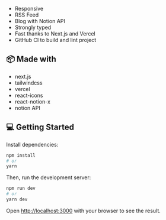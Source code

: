 - Responsive
- RSS Feed
- Blog with Notion API
- Strongly typed
- Fast thanks to Next.js and Vercel
- GitHub CI to build and lint project

## 📦 Made with

- next.js
- tailwindcss
- vercel
- react-icons
- react-notion-x
- notion API

## 💻 Getting Started

Install dependencies:

```bash
npm install
# or
yarn
```

Then, run the development server:

```bash
npm run dev
# or
yarn dev
```

Open [http://localhost:3000](http://localhost:3000) with your browser to see the result.
